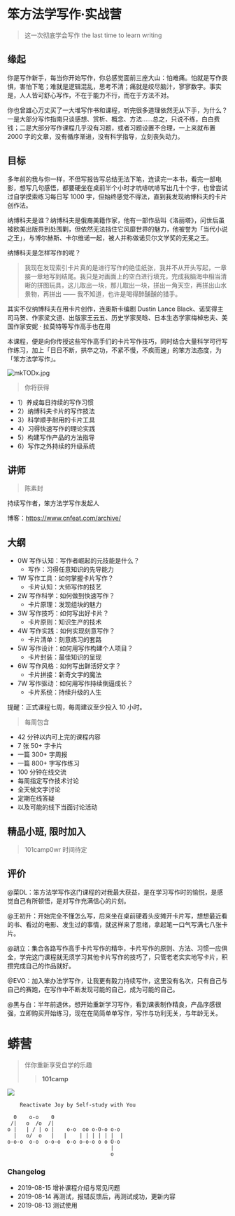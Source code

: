# 笨方法学写作·实战营
> 这一次彻底学会写作
> the last time to learn writing

## 缘起

你是写作新手，每当你开始写作，你总感觉面前三座大山：怕难痛。怕就是写作畏惧，害怕下笔；难就是逻辑混乱，思考不清；痛就是绞尽脑汁，寥寥数字。事实是，人人皆可舒心写作，不在于能力不行，而在于方法不对。

你也曾雄心万丈买了一大堆写作书和课程，听完很多道理依然无从下手，为什么？一是大部分写作指南只谈感想、赏析、概念、方法……总之，只说不练，白白费钱；二是大部分写作课程几乎没有习题，或者习题设置不合理，一上来就布置 2000 字的文章，没有循序渐进，没有科学指导，立刻丧失动力。

## 目标

多年前的我与你一样，不但写报告写总结无法下笔，连读完一本书，看完一部电影，想写几句感悟，都要硬坐在桌前半个小时才吭哧吭哧写出几十个字，也曾尝试过自学摸索练习每日写 1000 字，但始终感觉不得法，直到我发现纳博科夫的卡片创作法。

纳博科夫是谁？纳博科夫是俄裔美籍作家，他有一部作品叫《洛丽塔》，问世后虽被欧美出版界到处围剿，但依然无法挡住它风靡世界的魅力，他被誉为「当代小说之王」，与博尔赫斯、卡尔维诺一起，被人并称做诺贝尔文学奖的无冕之王。

纳博科夫是怎样写作的呢？

> 我现在发现索引卡片真的是进行写作的绝佳纸张，我并不从开头写起，一章接一章地写到结尾。我只是对画面上的空白进行填充，完成我脑海中相当清晰的拼图玩具，这儿取出一块，那儿取出一块，拼出一角天空，再拼出山水景物，再拼出 —— 我不知道，也许是喝得醉醺醺的猎手。

其实不仅纳博科夫在用卡片创作，连奥斯卡编剧 Dustin Lance Black、诺奖得主司马贺、作家梁文道、出版家王云五、历史学家吴晗、日本生态学家梅棹忠夫、美国作家安妮 · 拉莫特等写作高手也在用

本课程，便是向你传授这些写作高手们的卡片写作技巧，同时结合大量科学可行写作练习，加上「日日不断，拱卒之功，不紧不慢，不疾而速」的笨方法态度，为「笨方法学写作」。

![mkTODx.jpg](https://s2.ax1x.com/2019/08/14/mkTODx.jpg)

> 你将获得 

* 1）养成每日持续的写作习惯
* 2）纳博科夫卡片的写作技法
* 3）科学顺手耐用的卡片工具
* 4）习得快速写作的理论实践
* 5）构建写作产品的方法指导
* 6）写作之外持续的升级系统


## 讲师
> 陈素封

持续写作者，笨方法学写作发起人

博客：https://www.cnfeat.com/archive/
 
 
## 大纲

* 0W 写作认知：写作者崛起的元技能是什么？
    * 写作：习得任意知识的先导能力
* 1W 写作工具：如何掌握卡片写作？
    * 卡片认知：大师写作的技艺
* 2W 写作科学：如何做到快速写作？
    * 卡片原理：发现组块的魅力
* 3W 写作技巧：如何写出好卡片？
    * 卡片原则：知识生产的技术
* 4W 写作实践：如何实现刻意写作？
    * 卡片清单：刻意练习的套路
* 5W 写作设计：如何用写作构建个人项目？
    * 卡片封装：最佳知识的呈现
* 6W 写作风格：如何写出鲜活好文字？
    * 卡片拼接：新奇文字的魔法
* 7W 写作驱动：如何用写作持续倒逼成长？
    * 卡片系统：持续升级的人生

提醒：正式课程七周，每周建议至少投入 10 小时。


> 每周包含

- 42 分钟以内可上完的课程内容
- 7 张 50+ 字卡片
- 一篇 300+ 字周报
- 一篇 800+ 字写作练习
- 100 分钟在线交流
- 每周指定写作技术讨论
- 全天候文字讨论
- 定期在线答疑
- 以及可能的线下当面讨论活动


## 精品小班, 限时加入
>  101camp0wr 时间待定


## 评价

@菜DL：笨方法学写作这门课程的对我最大获益，是在学习写作时的愉悦，是感觉自己有所顿悟，是对写作充满信心的片刻。

@王初升：开始完全不懂怎么写，后来坐在桌前硬着头皮摊开卡片写，想想最近看的书、看过的电影、发生过的事情，就这样来了思绪，拿起笔一口气写满七八张卡片。

@胡立：集合各路写作高手卡片写作的精华，卡片写作的原则、方法、习惯一应俱全，学完这门课程就无须学习其他卡片写作的技巧了，只管老老实实地写卡片，积攒完成自己的作品就好。

@EVO：加入笨办法学写作，让我更有毅力持续写作，这里没有名次，只有自己与自己的赛跑，在写作中不断发现可能的自己，成为可能的自己。

@黑与白：半年前退休，想开始重新学习写作，看到课表制作精良，产品序感很强，立即购买开始练习，现在在简简单单写作，写作与功利无关，与年龄无关。


# 蟒营

> 伴你重新享受自学的乐趣
> 
>> **101camp**

![](https://py.101.camp/img/www101camp.jpg)
  

```
    Reactivate Joy by Self-study with You

  0    o-o    0
 /|   o  /o  /|
o |   | / | o |    o-o  oo o-O-o o-o
  |   o/  o   |   |    | | | | | |  |
o-o-o  o-o  o-o-o  o-o o-o-o o o O-o
                                 |
                                 o
```


### Changelog

- 2019-08-15 增补课程介绍与常见问题
- 2019-08-14 再测试，报错反馈后，再测试成功，更新内容
- 2019-08-13 测试使用